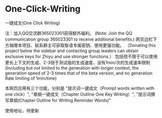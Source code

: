 # One-Click-Writing
一键成文(One Click Writing)

注：加入QQ交流群365023301获得额外福利。
(Note: Join the QQ communication group 365023301 to receive additional benefits.)
网页边栏下方捐赠本项目、联系群主可获取智语专属密钥、使用更强功能。
（Donating this project below the sidebar and contacting group leaders can obtain exclusive keys for Zhiyu and use stronger functions.）
包括但不限于可以使用更长上下文的生成、2-3倍于测试版的生成速度、没有1min/次的生成速率限制
(Including but not limited to the generation with longer context, the generation speed of 2-3 times that of the beta version, and no generation Rate limiting of 1min/time)

本网页应用有三个功能，分别是
"提示词一键成文（Prompt words written with one click）", 
"章纲一键成文（Chapter Outline One Key Writing）",
"提示词撰写章纲(Chapter Outline for Writing Reminder Words)"

使用地址，待更新

